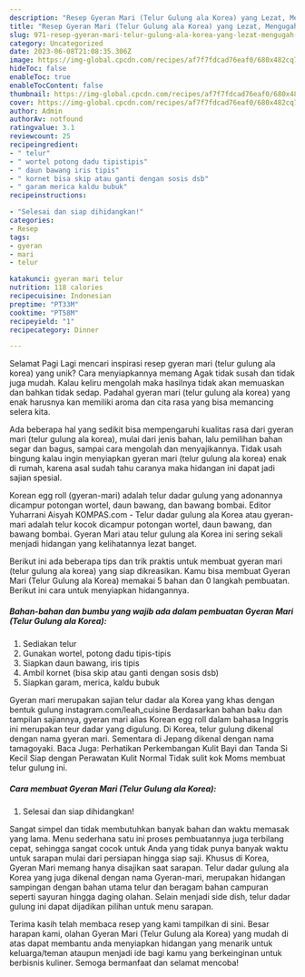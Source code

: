 ```yaml
---
description: "Resep Gyeran Mari (Telur Gulung ala Korea) yang Lezat, Mengugah Selera"
title: "Resep Gyeran Mari (Telur Gulung ala Korea) yang Lezat, Mengugah Selera"
slug: 971-resep-gyeran-mari-telur-gulung-ala-korea-yang-lezat-mengugah-selera
category: Uncategorized
date: 2023-06-08T21:08:35.306Z
image: https://img-global.cpcdn.com/recipes/af7f7fdcad76eaf0/680x482cq70/gyeran-mari-telur-gulung-ala-korea-foto-resep-utama.jpg
hideToc: false
enableToc: true
enableTocContent: false
thumbnail: https://img-global.cpcdn.com/recipes/af7f7fdcad76eaf0/680x482cq70/gyeran-mari-telur-gulung-ala-korea-foto-resep-utama.jpg
cover: https://img-global.cpcdn.com/recipes/af7f7fdcad76eaf0/680x482cq70/gyeran-mari-telur-gulung-ala-korea-foto-resep-utama.jpg
author: Admin
authorAv: notfound
ratingvalue: 3.1
reviewcount: 25
recipeingredient:
- " telur"
- " wortel potong dadu tipistipis"
- " daun bawang iris tipis"
- " kornet bisa skip atau ganti dengan sosis dsb"
- " garam merica kaldu bubuk"
recipeinstructions:

- "Selesai dan siap dihidangkan!"
categories:
- Resep
tags:
- gyeran
- mari
- telur

katakunci: gyeran mari telur 
nutrition: 118 calories
recipecuisine: Indonesian
preptime: "PT33M"
cooktime: "PT58M"
recipeyield: "1"
recipecategory: Dinner

---
```



Selamat Pagi Lagi mencari inspirasi resep gyeran mari (telur gulung ala korea) yang unik? Cara menyiapkannya memang Agak tidak susah dan tidak juga mudah. Kalau keliru mengolah maka hasilnya tidak akan memuaskan dan bahkan tidak sedap. Padahal gyeran mari (telur gulung ala korea) yang enak harusnya kan memiliki aroma dan cita rasa yang bisa memancing selera kita.


Ada beberapa hal yang sedikit bisa mempengaruhi kualitas rasa dari gyeran mari (telur gulung ala korea), mulai dari jenis bahan, lalu pemilihan bahan segar dan bagus, sampai cara mengolah dan menyajikannya. Tidak usah bingung kalau ingin menyiapkan gyeran mari (telur gulung ala korea) enak di rumah, karena asal sudah tahu caranya maka hidangan ini dapat jadi sajian spesial.

Korean egg roll (gyeran-mari) adalah telur dadar gulung yang adonannya dicampur potongan wortel, daun bawang, dan bawang bombai. Editor Yuharrani Aisyah KOMPAS.com - Telur dadar gulung ala Korea atau gyeran-mari adalah telur kocok dicampur potongan wortel, daun bawang, dan bawang bombai. Gyeran Mari atau telur gulung ala Korea ini sering sekali menjadi hidangan yang kelihatannya lezat banget.


Berikut ini ada beberapa tips dan trik praktis untuk membuat gyeran mari (telur gulung ala korea) yang siap dikreasikan. Kamu bisa membuat Gyeran Mari (Telur Gulung ala Korea) memakai 5 bahan dan 0 langkah pembuatan. Berikut ini cara untuk menyiapkan hidangannya.

<!--inarticleads1-->

##### Bahan-bahan dan bumbu yang wajib ada dalam pembuatan Gyeran Mari (Telur Gulung ala Korea):

1. Sediakan  telur
1. Gunakan  wortel, potong dadu tipis-tipis
1. Siapkan  daun bawang, iris tipis
1. Ambil  kornet (bisa skip atau ganti dengan sosis dsb)
1. Siapkan  garam, merica, kaldu bubuk


Gyeran mari merupakan sajian telur dadar ala Korea yang khas dengan bentuk gulung instagram.com/leah_cuisine Berdasarkan bahan baku dan tampilan sajiannya, gyeran mari alias Korean egg roll dalam bahasa Inggris ini merupakan teur dadar yang digulung. Di Korea, telur gulung dikenal dengan nama gyeran mari. Sementara di Jepang dikenal dengan nama tamagoyaki. Baca Juga: Perhatikan Perkembangan Kulit Bayi dan Tanda Si Kecil Siap dengan Perawatan Kulit Normal Tidak sulit kok Moms membuat telur gulung ini. 

<!--inarticleads2-->

##### Cara membuat Gyeran Mari (Telur Gulung ala Korea):


1. Selesai dan siap dihidangkan!

Sangat simpel dan tidak membutuhkan banyak bahan dan waktu memasak yang lama. Menu sederhana satu ini proses pembuatannya juga terbilang cepat, sehingga sangat cocok untuk Anda yang tidak punya banyak waktu untuk sarapan mulai dari persiapan hingga siap saji. Khusus di Korea, Gyeran Mari memang hanya disajikan saat sarapan. Telur dadar gulung ala Korea yang juga dikenal dengan nama Gyeran-mari, merupakan hidangan sampingan dengan bahan utama telur dan beragam bahan campuran seperti sayuran hingga daging olahan. Selain menjadi side dish, telur dadar gulung ini dapat dijadikan pilihan untuk menu sarapan. 

Terima kasih telah membaca resep yang kami tampilkan di sini. Besar harapan kami, olahan Gyeran Mari (Telur Gulung ala Korea) yang mudah di atas dapat membantu anda menyiapkan hidangan yang menarik untuk keluarga/teman ataupun menjadi ide bagi kamu yang berkeinginan untuk berbisnis kuliner. Semoga bermanfaat dan selamat mencoba!
